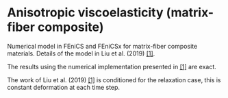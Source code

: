 # Anisotropic viscoelasticity (matrix-fiber composite)

Numerical model in FEniCS and FEniCSx for matrix-fiber composite materials. Details of the model in Liu et al. (2019) [[1]](#1).

The results using the numerical implementation presented in [[1]](#1) are exact.

The work of Liu et al. (2019) [[1]](#1) is conditioned for the relaxation case, this is constant deformation at each time step.

<!---
Alternatively, I also solve the viscoelasticity of the matrix and fibers with generalized methods to allow the modeling of creep or any phenomena.

For matrix viscoelasticity i test the method of Reese and Govindjee [[2]](#2). 

In the case of fibers viscoelasticity, i used a linear ODE as in Nguyen et al. (2007) [[3]](#3), or Nedjar (2007) [[4]](#4).

The difference with the results of the paper [[1]](#1) is mainly in the fiber response.

### References

- <a id="1">[1]</a>  https://www.sciencedirect.com/science/article/abs/pii/S0022509618303223
- <a id="2">[2]</a>  https://www.sciencedirect.com/science/article/abs/pii/S0020768397002175
- <a id="3">[3]</a> https://www.sciencedirect.com/science/article/pii/S0020768307002582 
- <a id="4">[4]</a> https://www.sciencedirect.com/science/article/abs/pii/S0045782506003045
--->

